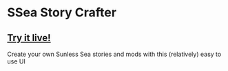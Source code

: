 # SSea Story Crafter
## [Try it live!](http://magicjinn.github.io/SSea-Story-Crafter)
Create your own Sunless Sea stories and mods with this (relatively) easy to use UI